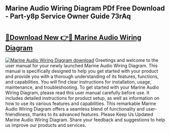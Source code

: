 ## Marine Audio Wiring Diagram PDf Free Download - Part-y8p Service Owner Guide 73rAq

# <h2><a href="http://dfi8fx.blite.top/?on=Marine+Audio+Wiring+Diagram">🔗Download New 👉🔴 Marine Audio Wiring Diagram</a></h2>

[![Marine Audio Wiring Diagram download](https://i.imgur.com/lujVjoI.png)](http://dfi8fx.blite.top/?on=Marine+Audio+Wiring+Diagram)
Greetings and welcome to the user manual for your newly launched Marine Audio Wiring Diagram. This manual is specifically designed to help you get started with your product and provide you with a thorough understanding of its features, functions, and capabilities. You will find clear instructions for installation, usage, maintenance, and troubleshooting. To get started with your Marine Audio Wiring Diagram, please read this user manual carefully before use. It includes detailed instructions for product setup, as well as information on how to use its various features and capabilities. This remarkable Marine Audio Wiring Diagram offers a seamless blend of functionality and user-friendliness, thanks to its advanced features. Please Keep Us Updated Marine Audio Wiring Diagram. Share your feedback and suggestions to help us improve our products and services.
